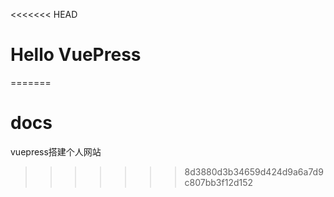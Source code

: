<<<<<<< HEAD
# Hello VuePress
=======
# docs
vuepress搭建个人网站
>>>>>>> 8d3880d3b34659d424d9a6a7d9c807bb3f12d152
